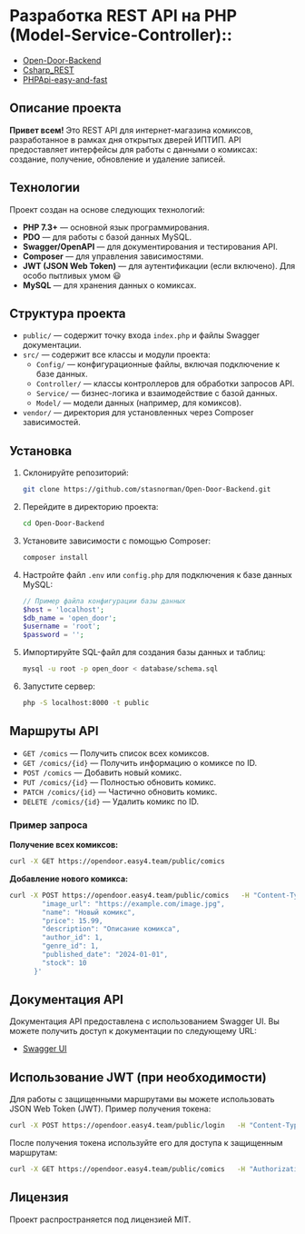 # Разработка REST API на PHP (Model-Service-Controller)::
- [Open-Door-Backend](https://github.com/stasnorman/Open-Door-Backend)
- [Csharp_REST](https://github.com/stasnorman/Csharp_REST)
- [PHPApi-easy-and-fast](https://github.com/stasnorman/PHPApi-easy-and-fast)

## Описание проекта

**Привет всем!** 
Это REST API для интернет-магазина комиксов, разработанное в рамках дня открытых дверей ИПТИП. API предоставляет интерфейсы для работы с данными о комиксах: создание, получение, обновление и удаление записей.

## Технологии

Проект создан на основе следующих технологий:

- **PHP 7.3+** — основной язык программирования.
- **PDO** — для работы с базой данных MySQL.
- **Swagger/OpenAPI** — для документирования и тестирования API.
- **Composer** — для управления зависимостями.
- **JWT (JSON Web Token)** — для аутентификации (если включено). Для особо пытливых умом 😃
- **MySQL** — для хранения данных о комиксах.

## Структура проекта

- `public/` — содержит точку входа `index.php` и файлы Swagger документации.
- `src/` — содержит все классы и модули проекта:
  - `Config/` — конфигурационные файлы, включая подключение к базе данных.
  - `Controller/` — классы контроллеров для обработки запросов API.
  - `Service/` — бизнес-логика и взаимодействие с базой данных.
  - `Model/` — модели данных (например, для комиксов).
- `vendor/` — директория для установленных через Composer зависимостей.

## Установка

1. Склонируйте репозиторий:
    ```bash
    git clone https://github.com/stasnorman/Open-Door-Backend.git
    ```

2. Перейдите в директорию проекта:
    ```bash
    cd Open-Door-Backend
    ```

3. Установите зависимости с помощью Composer:
    ```bash
    composer install
    ```

4. Настройте файл `.env` или `config.php` для подключения к базе данных MySQL:
    ```php
    // Пример файла конфигурации базы данных
    $host = 'localhost';
    $db_name = 'open_door';
    $username = 'root';
    $password = '';
    ```

5. Импортируйте SQL-файл для создания базы данных и таблиц:
    ```bash
    mysql -u root -p open_door < database/schema.sql
    ```

6. Запустите сервер:
    ```bash
    php -S localhost:8000 -t public
    ```

## Маршруты API

- `GET /comics` — Получить список всех комиксов.
- `GET /comics/{id}` — Получить информацию о комиксе по ID.
- `POST /comics` — Добавить новый комикс.
- `PUT /comics/{id}` — Полностью обновить комикс.
- `PATCH /comics/{id}` — Частично обновить комикс.
- `DELETE /comics/{id}` — Удалить комикс по ID.

### Пример запроса

**Получение всех комиксов:**

```bash
curl -X GET https://opendoor.easy4.team/public/comics
```

**Добавление нового комикса:**

```bash
curl -X POST https://opendoor.easy4.team/public/comics   -H "Content-Type: application/json"   -d '{
        "image_url": "https://example.com/image.jpg",
        "name": "Новый комикс",
        "price": 15.99,
        "description": "Описание комикса",
        "author_id": 1,
        "genre_id": 1,
        "published_date": "2024-01-01",
        "stock": 10
      }'
```

## Документация API

Документация API предоставлена с использованием Swagger UI. Вы можете получить доступ к документации по следующему URL:

- [Swagger UI](https://opendoor.easy4.team/public/swagger.html)

## Использование JWT (при необходимости)

Для работы с защищенными маршрутами вы можете использовать JSON Web Token (JWT). Пример получения токена:

```bash
curl -X POST https://opendoor.easy4.team/public/login   -H "Content-Type: application/json"   -d '{"username": "user", "password": "password"}'
```

После получения токена используйте его для доступа к защищенным маршрутам:

```bash
curl -X GET https://opendoor.easy4.team/public/comics   -H "Authorization: Bearer <ваш_токен>"
```

## Лицензия

Проект распространяется под лицензией MIT.
